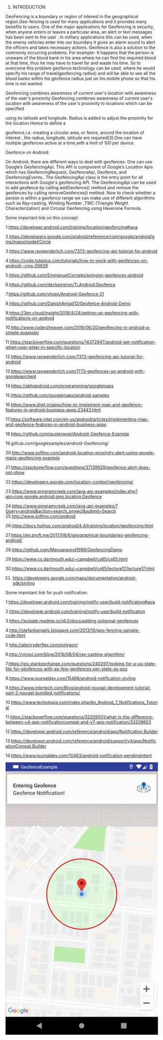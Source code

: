 
 1. INTRODUCTION 
 
GeoFencing is a boundary or region of interest in the geographical region.Geo-fencing is used for many applications and it provides many benefits to users. One of the major applications for Geofencing is security, when anyone enters or leaves a particular area, an alert or text messages has been sent to the user . In military applications this can be used, when the enemy vehicles enter into our boundary it gives an alarm sound to alert the officers and takes necessary actions. 
 Geofence is also a solution to the commonly occurring problems. For example- It happens that the person is unaware of the blood bank in his area where he can find the required blood at that time, thus he may have to travel far and waste his time. So to overcome this problem geofence technology can be used, where he would specify his range of travel(geofencing radius) and will be able to see all the blood banks within his geofence radius just on his mobile phone so that his time is not wasted. 
 
Geofencing combines awareness of current user's location with awareness of the user's proximity Geofencing combines awareness of current user's location with awareness of the user's proximity to locations which can be specified 
 
using its latitude and longitude. Radius is added to adjust the proximity for the location.Hence to define a 
 
geofence,i.e. creating a circular area, or fence, around the location of interest , the radius, longitude, latitude are required[3].One can have multiple geofences active at a time,with a limit of 100 per device. 
 
 


Geofence on Android: 
 
On Android, there are different ways to deal with geofences. One can use Google’s GeofencingApi. This API is component of Google’s Location Apis which has GeofencingRequest, GeofenceApi, Geofence, and GeofencingEvents.. The GeofencingApi class is the entry point for all interactions with Google's geofencing API. The GeofencingApi can be used to add geofence by calling addGeofence() method and remove the geofences by calling removeGeofences() method. Now to check whether a person is within a geofence range we can make use of different   algorithms such as Ray-casting,   Winding Number ,TWC   (Triangle   Weight   Characterization)   and Circular Geofencing using Haversine  Formula.

Some important link on this concept:


1.https://developer.android.com/training/location/geofencing#java 

2.https://developers.google.com/android/reference/com/google/android/gms/maps/model/Circle 

3.https://www.raywenderlich.com/7372-geofencing-api-tutorial-for-android 

4.https://code.tutsplus.com/tutorials/how-to-work-with-geofences-on-android--cms-26639 

5.https://github.com/EmmanuelCorrales/polygon-geofences-android

6.https://github.com/deckameron/Ti.Android.Geofence

7.https://github.com/vhoen/Android-Geofence-21

8.https://github.com/DanishAmjad12/Geofence-Android-Demo

9.https://3en.cloud/insight/2018/4/24/setting-up-geofencing-with-notifications-on-android

10.http://www.coderzheaven.com/2016/06/20/geofencing-in-android-a-simple-example/

11.https://stackoverflow.com/questions/14372947/android-get-notification-when-user-enter-in-specific-location

12.https://www.raywenderlich.com/7372-geofencing-api-tutorial-for-android

13.https://www.raywenderlich.com/1773-geofences-on-android-with-googleapiclient

14.https://abhiandroid.com/programming/googlemaps

15.https://github.com/googlemaps/android-samples

16.https://www.digit.in/apps/how-to-implement-map-and-geofence-features-in-android-business-apps-23443.html

17.https://software.intel.com/en-us/android/articles/implementing-map-and-geofence-features-in-android-business-apps

18.https://github.com/gusterwoei/Android-Geofence-Example

19.github.com/googlesamples/android-Geofencing/

20.http://www.zoftino.com/android-location-proximity-alert-using-google-maps-geofencing-example

21.https://stackoverflow.com/questions/37139929/geofence-alert-does-not-show

22.https://developers.google.com/location-context/geofencing/

23.https://www.programcreek.com/java-api-examples/index.php?api=com.google.android.gms.location.Geofence

24.https://www.programcreek.com/java-api-examples/?Query=android&action=search_project&submit=Search
25.http://www.zoftino.com/android

26.https://docs.huihoo.com/android/4.4/training/location/geofencing.html

27.https://en.proft.me/2017/06/6/geographical-boundaries-geofencing-android/

28.https://github.com/Manuaravind1989/GeofencingDemo

29.https://www.cs.dartmouth.edu/~campbell/cs65/cs65.html

30.https://www.cs.dartmouth.edu/~campbell/cs65/lecture17/lecture17.html

31. https://developers.google.com/maps/documentation/android-sdk/styling



Some improtant link for push notification:



1.https://developer.android.com/training/notify-user/build-notification#java

2.https://developer.android.com/training/notify-user/build-notification

3.https://pulsate.readme.io/v6.0/docs/adding-polgonal-geofences

4.http://stefanbangels.blogspot.com/2013/10/geo-fencing-sample-code.html

5 http://alienryderflex.com/polygon/

6.http://vinsol.com/blog/2016/08/04/ray-casting-algorithm/

7.https://gis.stackexchange.com/questions/240297/looking-for-a-us-state-file-for-geofences-with-as-few-geofences-per-state-as-pos

8.https://www.journaldev.com/15468/android-notification-styling

9.https://www.intertech.com/Blog/android-nougat-development-tutorial-part-2-nougat-bundled-notifications/

10.https://www.techotopia.com/index.php/An_Android_7_Notifications_Tutorial

11.https://stackoverflow.com/questions/33209501/what-is-the-difference-between-v4-app-notificationcompat-and-v7-app-notification/33209603

12.https://developer.android.com/reference/android/app/Notification.Builder

13.https://developer.android.com/reference/android/support/v4/app/NotificationCompat.Builder

14.https://www.journaldev.com/10463/android-notification-pendingintent



![alt text](https://github.com/sudhanshujha21/GeofenceExample/blob/master/geofence_push_notification.gif)
